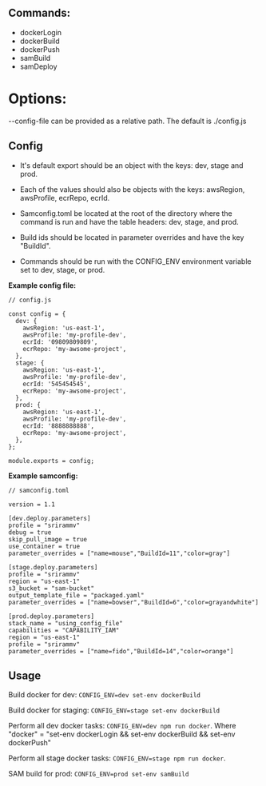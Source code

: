## Commands:

- dockerLogin
- dockerBuild
- dockerPush
- samBuild
- samDeploy

# Options:

--config-file can be provided as a relative path. The default is ./config.js

## Config

- It's default export should be an object with the keys: dev, stage and prod.

- Each of the values should also be objects with the keys: awsRegion, awsProfile, ecrRepo, ecrId.

- Samconfig.toml be located at the root of the directory where the command is run and have the table headers: dev, stage, and prod.

- Build ids should be located in parameter overrides and have the key "BuildId".

- Commands should be run with the CONFIG_ENV environment variable set to dev, stage, or prod.

**Example config file:**

    // config.js

    const config = {
      dev: {
        awsRegion: 'us-east-1',
        awsProfile: 'my-profile-dev',
        ecrId: '09809809809',
        ecrRepo: 'my-awsome-project',
      },
      stage: {
        awsRegion: 'us-east-1',
        awsProfile: 'my-profile-dev',
        ecrId: '545454545',
        ecrRepo: 'my-awsome-project',
      },
      prod: {
        awsRegion: 'us-east-1',
        awsProfile: 'my-profile-dev',
        ecrId: '8888888888',
        ecrRepo: 'my-awsome-project',
      },
    };

    module.exports = config;

**Example samconfig:**

    // samconfig.toml

    version = 1.1

    [dev.deploy.parameters]
    profile = "srirammv"
    debug = true
    skip_pull_image = true
    use_container = true
    parameter_overrides = ["name=mouse","BuildId=11","color=gray"]

    [stage.deploy.parameters]
    profile = "srirammv"
    region = "us-east-1"
    s3_bucket = "sam-bucket"
    output_template_file = "packaged.yaml"
    parameter_overrides = ["name=bowser","BuildId=6","color=grayandwhite"]

    [prod.deploy.parameters]
    stack_name = "using_config_file"
    capabilities = "CAPABILITY_IAM"
    region = "us-east-1"
    profile = "srirammv"
    parameter_overrides = ["name=fido","BuildId=14","color=orange"]

## Usage

Build docker for dev: `CONFIG_ENV=dev set-env dockerBuild`

Build docker for staging: `CONFIG_ENV=stage set-env dockerBuild`

Perform all dev docker tasks: `CONFIG_ENV=dev npm run docker`. Where "docker" = "set-env dockerLogin && set-env dockerBuild && set-env dockerPush"

Perform all stage docker tasks: `CONFIG_ENV=stage npm run docker`.

SAM build for prod: `CONFIG_ENV=prod set-env samBuild`

